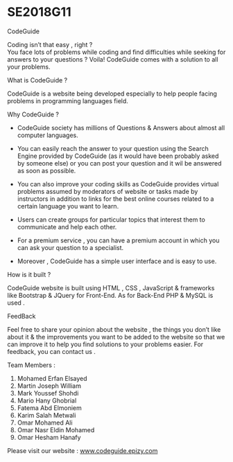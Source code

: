 # SE2018G11
CodeGuide

Coding isn’t that easy , right ?  
You face lots of problems while coding and find difficulties while seeking for answers to your questions ?
Voila! CodeGuide comes with a solution to all your problems.

What is CodeGuide ?

CodeGuide is a website being developed especially to help people facing problems in programming languages field.

Why CodeGuide ?

-	CodeGuide society has millions of Questions & Answers about almost all computer languages.

-	You can easily reach the answer to your question using the Search Engine provided by CodeGuide (as it would have been probably asked by someone else) or you can post your question and it wil be answered as soon as possible.

-	You can also improve your coding skills as CodeGuide provides virtual problems assumed by moderators of website or tasks made by instructors in addition to links for the best online courses related to a certain language you want to learn.

-	Users can create groups for particular topics that interest them to communicate and help each other.


-	For a premium service , you can have a premium account in which you can ask your question to a specialist.

-	Moreover , CodeGuide has a simple user interface and is easy to use.





How is it built ?

CodeGuide website is built using HTML , CSS , JavaScript & frameworks like Bootstrap & JQuery for Front-End.
As for Back-End PHP & MySQL is used .

FeedBack

Feel free to share your opinion about the website , the things you don’t like about it & the improvements you want to be added to the website so that we can improve it to help you find solutions to your problems easier.
For feedback, you can contact us .


Team Members :

1.	Mohamed Erfan Elsayed
2.	Martin Joseph William 
3.	Mark Youssef Shohdi 
4.	Mario Hany Ghobrial
5.	Fatema Abd Elmoniem
6.	Karim Salah Metwali
7.	Omar Mohamed Ali
8.	Omar Nasr Eldin Mohamed 
9.	Omar Hesham Hanafy


Please visit our website :
  www.codeguide.epizy.com
  




 

